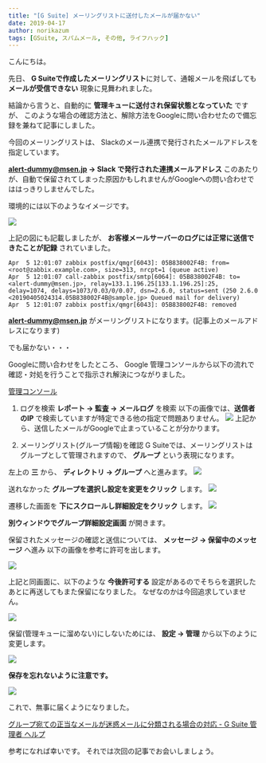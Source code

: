 ```yaml
---
title: "[G Suite] メーリングリストに送付したメールが届かない"
date: 2019-04-17
author: norikazum
tags: [GSuite, スパムメール, その他, ライフハック]
---
```


こんにちは。

先日、 **G Suiteで作成したメーリングリスト**に対して、通報メールを飛ばしても **メールが受信できない** 現象に見舞われました。

結論から言うと、自動的に **管理キューに送付され保留状態となっていた** ですが、
このような場合の確認方法と、解除方法をGoogleに問い合わせたので備忘録を兼ねて記事にしました。

今回のメーリングリストは、 Slackのメール連携で発行されたメールアドレスを指定しています。

**alert-dummy@msen.jp -> Slack で発行された連携メールアドレス**
このあたりが、自動で保留されてしまった原因かもしれませんがGoogleへの問い合わせでははっきりしませんでした。

環境的には以下のようなイメージです。

![](images/cannot-receive-email-sent-to-mailing-list-in-g-suite-1.png)

上記の図にも記載しましたが、 **お客様メールサーバーのログには正常に送信できたことが記録** されていました。
```
Apr  5 12:01:07 zabbix postfix/qmgr[6043]: 05B838002F4B: from=<root@zabbix.example.com>, size=313, nrcpt=1 (queue active)
Apr  5 12:01:07 call-zabbix postfix/smtp[6064]: 05B838002F4B: to=<alert-dummy@msen.jp>, relay=133.1.196.25[133.1.196.25]:25, delay=1074, delays=1073/0.03/0/0.07, dsn=2.6.0, status=sent (250 2.6.0  <20190405024314.05B838002F4B@sample.jp> Queued mail for delivery)
Apr  5 12:01:07 zabbix postfix/qmgr[6043]: 05B838002F4B: removed
```
**alert-dummy@msen.jp** がメーリングリストになります。(記事上のメールアドレスになります)

でも届かない・・・

Googleに問い合わせをしたところ、 Google 管理コンソールから以下の流れで確認・対処を行うことで指示され解決につながりました。

[管理コンソール](https://admin.google.com/)

1. ログを検索
**レポート → 監査 → メールログ** を検索
以下の画像では、**送信者のIP** で検索していますが特定できる他の指定で問題ありません。
![](images/cannot-receive-email-sent-to-mailing-list-in-g-suite-2.png)
上記から、送信したメールがGoogleで止まっていることが分かります。

2. メーリングリスト(グループ情報)を確認
G Suiteでは、メーリングリストはグループとして管理されますので、 **グループ** という表現になります。

左上の **三** から、 **ディレクトリ → グループ** へと進みます。
![](images/cannot-receive-email-sent-to-mailing-list-in-g-suite-3.png)

送れなかった **グループを選択し設定を変更をクリック** します。
![](images/cannot-receive-email-sent-to-mailing-list-in-g-suite-4.png)

遷移した画面を **下にスクロールし詳細設定をクリック** します。
![](images/cannot-receive-email-sent-to-mailing-list-in-g-suite-5.png)

**別ウィンドウでグループ詳細設定画面** が開きます。

保留されたメッセージの確認と送信については、 **メッセージ → 保留中のメッセージ** へ進み 以下の画像を参考に許可を出します。

![](images/cannot-receive-email-sent-to-mailing-list-in-g-suite-6.png)

上記と同画面に、以下のような **今後許可する** 設定があるのでそちらを選択したあとに再送してもまた保留になりました。
なぜなのかは今回追求していません。

![](images/cannot-receive-email-sent-to-mailing-list-in-g-suite-7.png)

保留(管理キューに溜めない)にしないためには、 **設定 → 管理** から以下のように変更します。

![](images/cannot-receive-email-sent-to-mailing-list-in-g-suite-8.png)

**保存を忘れないように注意です。**

![](images/cannot-receive-email-sent-to-mailing-list-in-g-suite-9.png)

これで、無事に届くようになりました。

[グループ宛ての正当なメールが迷惑メールに分類される場合の対応 - G Suite 管理者 ヘルプ](https://support.google.com/a/answer/2567001?hl=ja)

参考になれば幸いです。
それでは次回の記事でお会いしましょう。